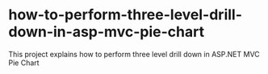 # how-to-perform-three-level-drill-down-in-asp-mvc-pie-chart
This project explains how to perform three level drill down in ASP.NET MVC Pie Chart
